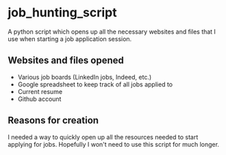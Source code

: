 # job_hunting_script
A python script which opens up all the necessary websites and files that I use when starting a job application session.

## Websites and files opened
- Various job boards (LinkedIn jobs, Indeed, etc.)
- Google spreadsheet to keep track of all jobs applied to
- Current resume
- Github account

## Reasons for creation
I needed a way to quickly open up all the resources needed to start applying for jobs. Hopefully I won't need to use this script for much longer.
